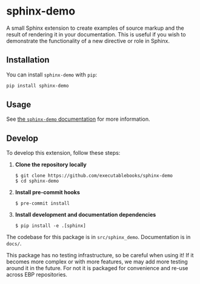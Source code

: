 # sphinx-demo

A small Sphinx extension to create examples of source markup and the result of rendering it in your documentation.
This is useful if you wish to demonstrate the functionality of a new directive or role in Sphinx.

## Installation

You can install `sphinx-demo` with `pip`:

```bash
pip install sphinx-demo
```

## Usage

See [the `sphinx-demo` documentation](https://sphinx-demo.readthedocs.io) for more information.

## Develop

To develop this extension, follow these steps:

1. **Clone the repository locally**

   ```console
   $ git clone https://github.com/executablebooks/sphinx-demo
   $ cd sphinx-demo
   ```
2. **Install pre-commit hooks**

   ```console
   $ pre-commit install
   ```
3. **Install development and documentation dependencies**

   ```console
   $ pip install -e .[sphinx]
   ```

The codebase for this package is in `src/sphinx_demo`.
Documentation is in `docs/`.

This package has no testing infrastructure, so be careful when using it!
If it becomes more complex or with more features, we may add more testing around it in the future.
For not it is packaged for convenience and re-use across EBP repositories.

